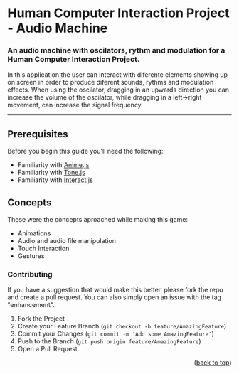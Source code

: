 
# Human Computer Interaction Project - Audio Machine
### An audio machine with oscilators, rythm and modulation for a Human Computer Interaction Project.

In this application the user can interact with diferente elements showing up on screen in order to produce diferent sounds, rythms and modulation effects. When using the oscilator, dragging in an upwards direction you can increase the volume of the oscilator, while dragging in a left->right movement, can increase the signal frequency.

---
## Prerequisites

Before you begin this guide you'll need the following:

- Familiarity with [Anime.js](https://animejs.com/)
- Familiarity with [Tone.js](https://tonejs.github.io/)
- Familiarity with [Interact.js](https://interactjs.io/)


## Concepts
These were the concepts aproached while making this game: 

- Animations 
- Audio and audio file manipulation
- Touch Interaction 
- Gestures

### Contributing

If you have a suggestion that would make this better, please fork the repo and create a pull request. You can also simply open an issue with the tag "enhancement".

1. Fork the Project
2. Create your Feature Branch (`git checkout -b feature/AmazingFeature`)
3. Commit your Changes (`git commit -m 'Add some AmazingFeature'`)
4. Push to the Branch (`git push origin feature/AmazingFeature`)
5. Open a Pull Request

<p align="right">(<a href="#top">back to top</a>)</p>
